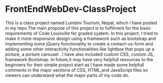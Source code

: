 # FrontEndWebDev-ClassProject

 
This is a class project named Lumbini Tourism, Nepal, which I have posted in my repo.The main propose of this project is to fulfilment for the basic requirements of Code Louisville for graded syatem. In this project, I tried to make it more responsive design using a framework such as bootstrap and implementing some jQuery functionality to create a contact-us-form and adding some other interactivity functionalities like lightbox that pops up a picture, a picture carousel . I have also included custom CSS, custom JS, framework Bootstrap. In future,it may have very helpfull resources to the beginners for their simple project start as I have made some helpfull comments in the major sections of CSS, HTML,and JavaScript files so viewers can understand what the major parts of my code do. 
